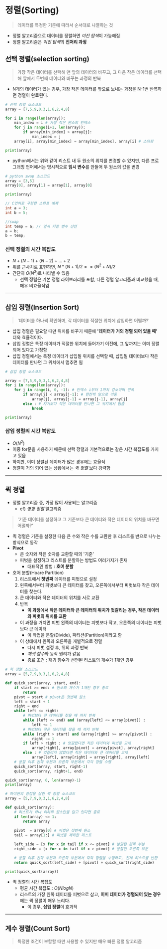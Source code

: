 # 정렬(Sorting)
> 데이터를 특정한 기준에 따라서 순서대로 나열하는 것
- 정렬 알고리즘으로 데이터를 정렬하면 *이진 탐색*이 가능해짐
- 정렬 알고리즘은 *이진 탐색*의 __전처리 과정__

## 선택 정렬(selection sorting)
> 가장 작은 데이터를 선택해 맨 앞의 데이터와 바꾸고, 그 다음 작은 데이터를 선택해 앞에서 두번째 데이터와 바꾸는 과정의 반복
- N개의 데이터가 있는 경우, 가장 작은 데이터를 앞으로 보내는 과정을 N-1번 반복하면 정렬이 완료된다. 
```python
# 선택 정렬 소스코드
array = [7,5,9,0,3,1,6,2,4,8]

for i in range(len(array)):
    min_index = i # 가장 작은 원소의 인덱스
    for j in range(i+1, len(array)):
        if array[min_index] > array[j]:
            min_index = j
    array[i], array[min_index] = array[min_index], array[i] # 스와핑

print(array)
```
- python에서는 위와 같이 리스트 내 두 원소의 위치를 변경할 수 있지만, 다른 프로그래밍 언어에서는 명시적으로 **임시 변수**를 만들어 두 원소의 값을 변경
```python
# python swap 소스코드
array = [3,5]
array[0], array[1] = array[1], array[0]

print(array)
```

```C
// C언어로 구현한 스와프 예제
int a = 3;
int b = 5;

//swap
int temp = a; // 임시 저장 변수 선언
a = b;
b = temp;
```
### 선택 정렬의 시간 복잡도
- $N+(N-1)+(N-2)+...+2$
- 위를 근사치로 표현하면, $N*(N+1)/2 == (N^2+N)/2$
- 간단히 $O(N^2)$로 나타낼 수 있음
    - 선택 정렬은 기본 정렬 라이브러리를 포함, 다른 정렬 알고리즘과 비교했을 때, 매우 비효율적임
---
## 삽입 정렬(Insertion Sort)
> '데이터를 하나씩 확인하며, 각 데이터를 적절한 위치에 삽입하면 어떨까?'
- 삽입 정렬은 필요할 때만 위치를 바꾸기 때문에 **'데이터가 거의 정렬 되어 있을 때'** 더욱 효율적이다.
- 삽입 정렬은 특정 데이터가 적절한 위치에 들어가기 이전에, 그 앞까지는 이미 정렬되어 있다고 가정함
- 삽입 정렬에서는 특정 데이터가 삽입될 위치를 선택할 때, 삽입될 데이터보다 작은 데이터를 만나면 그 위치에서 멈추면 됨
```python
# 삽입 정렬 소스코드

array = [7,5,9,0,3,1,6,2,4,8]
for i in range(len(array)): 
    for j in range(i, 0, -1): # 인덱스 i부터 1까지 감소하며 반복
        if array[j] < array[j-1]: # 한칸씩 앞으로 이동
            array[j], array[j-1] = array[j-1], array[j]
        else : # 자기보다 작은 데이터를 만나면 그 위치에서 멈춤
            break

print(array)
```
### 삽입 정렬의 시간 복잡도
- $O(N^2)$
- 이중 for문을 사용하기 때문에 선택 정렬과 기본적으로는 같은 시간 복잡도를 가지고 있음
- 하지만, 이미 정렬된 데이터가 많은 경우에는 효율적
- 정렬이 거의 되어 있는 상황에서는 *퀵 정렬* 보다 강력함
---
## 퀵 정렬
- 정렬 알고리즘 중, 가장 많이 사용되는 알고리즘
    - cf) *병함 정렬* 알고리즘
> '기준 데이터를 설정하고 그 기준보다 큰 데이터와 작은 데이터의 위치를 바꾸면 어떨까?'
- 퀵 정렬은 기준을 설정한 다음 큰 수와 작은 수를 교환한 후 리스트를 반으로 나누는 방식으로 동작
- **Pivot**
    - 큰 숫자와 작은 숫자를 교환할 때의 '기준'
    - 피벗을 설정하고 리스트를 분할하는 방법도 여러가지가 존재
        - 대표적인 방법 : **호어 분할**
- 호어 분할(Hoare Partition)
    1. 리스트에서 **첫번째** 데이터를 피벗으로 설정
    2. 왼쪽에서부터 피벗보다 큰 데이터를 찾고, 오른쪽에서부터 피벗보다 작은 데이터를 찾는다.
    3. 큰 데이터와 작은 데이터의 위치를 서로 교환
    4. 반복
        - **이 과정에서 작은 데이터와 큰 데이터의 위치가 엇갈리는 경우, 작은 데이터와 피벗의 위치를 교환**
    - 이 과정을 거치면 피벗 왼쪽의 데이터는 피벗보다 작고, 오른쪽의 데이터는 피벗보다 큰 데이터
        - 이 작업을 분할(Divide), 파티션(Partition)이라고 함
    - 이 상태에서 왼쪽과 오른쪽을 개별적으로 정렬
        - 다시 피벗 설정 후, 위의 과정 반복
        - *재귀 함수*와 동작 원리가 같음
        - 종료 조건 : 재귀 함수가 선언된 리스트의 개수가 1개인 경우
```python
# 퀵 정렬 소스코드
array = [5,7,9,0,3,1,6,2,4,8]

def quick_sort(array, start, end):
    if start >= end: # 원소의 개수가 1개인 경우 종료
        return
    pivot = start # pivot은 첫번째 원소
    left = start + 1
    right = end
    while left <= right: 
        # 피벗보다 큰 데이터를 찾을 때 까지 반복
        while (left <= end) and (array[left] <= array[pivot]) : 
            left += 1
        # 피벗보다 작은 데이터를 찾을 때 까지 반복
        while (right > start) and (array[right] >= array[pivot]) : 
            right -= 1
        if left > right : # 엇갈렸다면 작은 데이터와 피벗을 교체
            array[right], array[pivot] = array[pivot], array[right]
        else : # 엇갈리지 않았다면 작은 데이터와 큰 데이터를 교체
            array[left], array[right] = array[right], array[left]
    # 분할 이후 왼쪽 부분과 오른쪽 부분에서 각각 정렬 수행
    quick_sort(array, start, right-1)
    quick_sort(array, right+1, end)

quick_sort(array, 0, len(array)-1)
print(array)
```
```python
# 파이썬의 장점을 살린 퀵 정렬 소스코드
array = [5,7,9,0,3,1,6,2,4,8]

def quick_sort(array):
    # 리스트가 하나 이하의 원소만을 담고 있다면 종료
    if len(array) <= 1:
        return array
    
    pivot  = array[0] # 피벗은 첫번째 원소
    tail = array[1:] # 피벗을 제외한 리스트

    left_side = [x for x in tail if x <= pivot] # 분할된 왼쪽 부분
    right_side = [x for x in tail if x > pivot] # 분할된 오른쪽 부분

    # 분할 이후 왼쪽 부분과 오른쪽 부분에서 각각 정렬을 수행하고, 전체 리스트를 반환
    return quick_sort(left_side) + [pivot] + quick_sort(right_side)

print(quick_sort(array))
```
- 퀵 정렬의 시간 복잡도
    - 평균 시간 복잡도 : $O(NlogN)$
    - 리스트의 가장 왼쪽 데이터를 피벗으로 삼고, **이미 데이터가 정렬되어 있는 경우**에는 퀵 정렬이 매우 느리다.
        - 이 경우, **삽입 정렬**이 효과적
---
## 계수 정렬(Count Sort)
> 특정한 조건이 부합할 때만 사용할 수 있지만 매우 빠른 정렬 알고리즘
